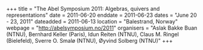 +++
title = "The Abel Symposium 2011: Algebras, quivers and representations"
date = 2011-06-20
enddate = 2011-06-23
dates = "June 20 - 23, 2011"
dateadded = 2011-06-13
location = "Balestrand, Norway"
webpage = "http://abelsymposium.no/2011"
organisers = "Aslak Bakke Buan (NTNU), Bernhard Keller (Paris), Idun Reiten (NTNU), Claus M. Ringel (Bielefeld), Sverre O. Smalø (NTNU), Øyvind Solberg (NTNU)"
+++
